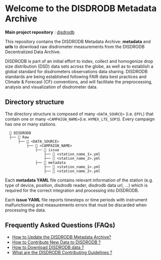 # Welcome to the DISDRODB Metadata Archive

**Main project repository** : [disdrodb](https://github.com/ltelab/disdrodb)

This repository contains the DISDRODB Metadata Archive: **metadata** and **urls** to download raw disdrometer measurements from the DISDRODB Decentralized Data Archive.

DISDRODB is part of an initial effort to index, collect and homogenize drop size distribution (DSD) data sets across the globe, as well as to establish a global standard for disdrometers observations data sharing.
DISDRODB standards are being established following FAIR data best practices and Climate & Forecast (CF) conventions, and will facilitate the preprocessing, analysis and visualization of disdrometer data.

## Directory structure

The directory structure is composed of many `<DATA_SOURCE>` (i.e. `EPFL`) that contain one or many `<CAMPAIGN_NAME>`(i.e. `HYMEX_LTE_SOP3`).
Every campaign has one or many stations.

```
  📁 DISDRODB
  ├── 📁 Raw
      ├── 📁 <DATA_SOURCE>
          ├── 📁 <CAMPAIGN_NAME>
              ├── 📁 issue
                  ├── 📜 <station_name_1>.yml
                  ├── 📜 <station_name_2>.yml
              ├── 📁 metadata
                  ├── 📜 <station_name_1>.yml
                  ├── 📜 <station_name_2>.yml  
```

Each **metadata YAML** file contains relevant information of the station (e.g. type of device, position, disdrodb reader, disdrodb data url, …) which is required for the correct integration and processing into DISDRODB.

Each **issue YAML** file reports timesteps or time periods with instrument malfunctioning and measurements errors that must be discarded when processing the data.

## Frequently Asked Questions (FAQs)

- [How to Update the DISDRODB Metadata Archive?](https://disdrodb.readthedocs.io/en/latest/metadata_archive.html)
- [How to Contribute New Data to DISDRODB ?](https://disdrodb.readthedocs.io/en/latest/contribute_data.html)
- [How to Download DISDRODB data ?](https://disdrodb.readthedocs.io/en/latest/data_download.html)
- [What are the DISDRODB Contributing Guidelines ?](https://disdrodb.readthedocs.io/en/latest/contributors_guidelines.html)
